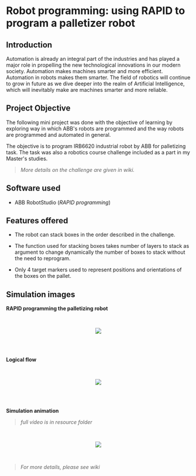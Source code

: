 # Robot programming: using RAPID to program a palletizer robot

## Introduction

Automation is already an integral part of the industries and has played
a major role in propelling the new technological innovations in our
modern society. Automation makes machines smarter and more efficient.
Automation in robots makes them smarter. The field of robotics will
continue to grow in future as we dive deeper into the realm of
Artificial Intelligence, which will inevitably make are machines smarter
and more reliable.

## Project Objective

The following mini project was done with the objective of learning by
exploring way in which ABB's robots are programmed and the way robots
are programmed and automated in general.

The objective is to program IRB6620 industrial robot by ABB for
palletizing task. The task was also a robotics course challenge included
as a part in my Master's studies.

> *More details on the challenge are given in wiki.*

## Software used

-   ABB RobotStudio (*RAPID programming*)

## Features offered

-   The robot can stack boxes in the order described in the challenge.

-   The function used for stacking boxes takes number of layers to stack
    as argument to change dynamically the number of boxes to stack
    without the need to reprogram.

-   Only 4 target markers used to represent positions and orientations
    of the boxes on the pallet.

## Simulation images

**RAPID programming the palletizing robot**

<br/>

<p align="Center">
  <img src="/osama.tasneem/Robot_Programming_Pallet_Stacking/wiki/raw/images/eec69b741f46ec1dde1c87402d611da53f774237.png">
</p>

<br/>
<br/>

**Logical flow**


<br/>

<p align="Center">
  <img src="/osama.tasneem/Robot_Programming_Pallet_Stacking/wiki/raw/images/09a1ee27d633b8cb15f3d3dc894c17f4d7f5ea26.png">
</p>

<br/>
<br/>

**Simulation animation**

> *full video is in resource folder*

<br/>

<p align="Center">
  <img src="/osama.tasneem/Robot_Programming_Pallet_Stacking/wiki/raw/images/Demo_GIF.gif">
</p>

<br/>


> *For more details, please see wiki*

